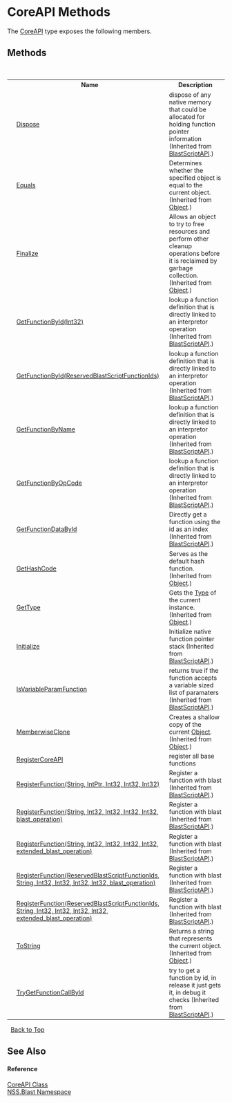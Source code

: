 # CoreAPI Methods
 

The <a href="T_NSS_Blast_CoreAPI">CoreAPI</a> type exposes the following members.


## Methods
&nbsp;<table><tr><th></th><th>Name</th><th>Description</th></tr><tr><td>![Public method](media/pubmethod.gif "Public method")</td><td><a href="M_NSS_Blast_BlastScriptAPI_Dispose">Dispose</a></td><td>
dispose of any native memory that could be allocated for holding function pointer information
 (Inherited from <a href="T_NSS_Blast_BlastScriptAPI">BlastScriptAPI</a>.)</td></tr><tr><td>![Public method](media/pubmethod.gif "Public method")</td><td><a href="https://docs.microsoft.com/dotnet/api/system.object.equals#system-object-equals(system-object)" target="_blank" rel="noopener noreferrer">Equals</a></td><td>
Determines whether the specified object is equal to the current object.
 (Inherited from <a href="https://docs.microsoft.com/dotnet/api/system.object" target="_blank" rel="noopener noreferrer">Object</a>.)</td></tr><tr><td>![Protected method](media/protmethod.gif "Protected method")</td><td><a href="https://docs.microsoft.com/dotnet/api/system.object.finalize#system-object-finalize" target="_blank" rel="noopener noreferrer">Finalize</a></td><td>
Allows an object to try to free resources and perform other cleanup operations before it is reclaimed by garbage collection.
 (Inherited from <a href="https://docs.microsoft.com/dotnet/api/system.object" target="_blank" rel="noopener noreferrer">Object</a>.)</td></tr><tr><td>![Public method](media/pubmethod.gif "Public method")</td><td><a href="M_NSS_Blast_BlastScriptAPI_GetFunctionById_1">GetFunctionById(Int32)</a></td><td>
lookup a function definition that is directly linked to an interpretor operation
 (Inherited from <a href="T_NSS_Blast_BlastScriptAPI">BlastScriptAPI</a>.)</td></tr><tr><td>![Public method](media/pubmethod.gif "Public method")</td><td><a href="M_NSS_Blast_BlastScriptAPI_GetFunctionById">GetFunctionById(ReservedBlastScriptFunctionIds)</a></td><td>
lookup a function definition that is directly linked to an interpretor operation
 (Inherited from <a href="T_NSS_Blast_BlastScriptAPI">BlastScriptAPI</a>.)</td></tr><tr><td>![Public method](media/pubmethod.gif "Public method")</td><td><a href="M_NSS_Blast_BlastScriptAPI_GetFunctionByName">GetFunctionByName</a></td><td>
lookup a function definition that is directly linked to an interpretor operation
 (Inherited from <a href="T_NSS_Blast_BlastScriptAPI">BlastScriptAPI</a>.)</td></tr><tr><td>![Public method](media/pubmethod.gif "Public method")</td><td><a href="M_NSS_Blast_BlastScriptAPI_GetFunctionByOpCode">GetFunctionByOpCode</a></td><td>
lookup a function definition that is directly linked to an interpretor operation
 (Inherited from <a href="T_NSS_Blast_BlastScriptAPI">BlastScriptAPI</a>.)</td></tr><tr><td>![Public method](media/pubmethod.gif "Public method")</td><td><a href="M_NSS_Blast_BlastScriptAPI_GetFunctionDataById">GetFunctionDataById</a></td><td>
Directly get a function using the id as an index
 (Inherited from <a href="T_NSS_Blast_BlastScriptAPI">BlastScriptAPI</a>.)</td></tr><tr><td>![Public method](media/pubmethod.gif "Public method")</td><td><a href="https://docs.microsoft.com/dotnet/api/system.object.gethashcode#system-object-gethashcode" target="_blank" rel="noopener noreferrer">GetHashCode</a></td><td>
Serves as the default hash function.
 (Inherited from <a href="https://docs.microsoft.com/dotnet/api/system.object" target="_blank" rel="noopener noreferrer">Object</a>.)</td></tr><tr><td>![Public method](media/pubmethod.gif "Public method")</td><td><a href="https://docs.microsoft.com/dotnet/api/system.object.gettype#system-object-gettype" target="_blank" rel="noopener noreferrer">GetType</a></td><td>
Gets the <a href="https://docs.microsoft.com/dotnet/api/system.type" target="_blank" rel="noopener noreferrer">Type</a> of the current instance.
 (Inherited from <a href="https://docs.microsoft.com/dotnet/api/system.object" target="_blank" rel="noopener noreferrer">Object</a>.)</td></tr><tr><td>![Public method](media/pubmethod.gif "Public method")</td><td><a href="M_NSS_Blast_BlastScriptAPI_Initialize">Initialize</a></td><td>
Initialize native function pointer stack
 (Inherited from <a href="T_NSS_Blast_BlastScriptAPI">BlastScriptAPI</a>.)</td></tr><tr><td>![Public method](media/pubmethod.gif "Public method")</td><td><a href="M_NSS_Blast_BlastScriptAPI_IsVariableParamFunction">IsVariableParamFunction</a></td><td>
returns true if the function accepts a variable sized list of paramaters
 (Inherited from <a href="T_NSS_Blast_BlastScriptAPI">BlastScriptAPI</a>.)</td></tr><tr><td>![Protected method](media/protmethod.gif "Protected method")</td><td><a href="https://docs.microsoft.com/dotnet/api/system.object.memberwiseclone#system-object-memberwiseclone" target="_blank" rel="noopener noreferrer">MemberwiseClone</a></td><td>
Creates a shallow copy of the current <a href="https://docs.microsoft.com/dotnet/api/system.object" target="_blank" rel="noopener noreferrer">Object</a>.
 (Inherited from <a href="https://docs.microsoft.com/dotnet/api/system.object" target="_blank" rel="noopener noreferrer">Object</a>.)</td></tr><tr><td>![Public method](media/pubmethod.gif "Public method")</td><td><a href="M_NSS_Blast_CoreAPI_RegisterCoreAPI">RegisterCoreAPI</a></td><td>
register all base functions</td></tr><tr><td>![Public method](media/pubmethod.gif "Public method")</td><td><a href="M_NSS_Blast_BlastScriptAPI_RegisterFunction_4">RegisterFunction(String, IntPtr, Int32, Int32, Int32)</a></td><td>
Register a function with blast
 (Inherited from <a href="T_NSS_Blast_BlastScriptAPI">BlastScriptAPI</a>.)</td></tr><tr><td>![Public method](media/pubmethod.gif "Public method")</td><td><a href="M_NSS_Blast_BlastScriptAPI_RegisterFunction_2">RegisterFunction(String, Int32, Int32, Int32, Int32, blast_operation)</a></td><td>
Register a function with blast
 (Inherited from <a href="T_NSS_Blast_BlastScriptAPI">BlastScriptAPI</a>.)</td></tr><tr><td>![Public method](media/pubmethod.gif "Public method")</td><td><a href="M_NSS_Blast_BlastScriptAPI_RegisterFunction_3">RegisterFunction(String, Int32, Int32, Int32, Int32, extended_blast_operation)</a></td><td>
Register a function with blast
 (Inherited from <a href="T_NSS_Blast_BlastScriptAPI">BlastScriptAPI</a>.)</td></tr><tr><td>![Public method](media/pubmethod.gif "Public method")</td><td><a href="M_NSS_Blast_BlastScriptAPI_RegisterFunction">RegisterFunction(ReservedBlastScriptFunctionIds, String, Int32, Int32, Int32, Int32, blast_operation)</a></td><td>
Register a function with blast
 (Inherited from <a href="T_NSS_Blast_BlastScriptAPI">BlastScriptAPI</a>.)</td></tr><tr><td>![Public method](media/pubmethod.gif "Public method")</td><td><a href="M_NSS_Blast_BlastScriptAPI_RegisterFunction_1">RegisterFunction(ReservedBlastScriptFunctionIds, String, Int32, Int32, Int32, Int32, extended_blast_operation)</a></td><td>
Register a function with blast
 (Inherited from <a href="T_NSS_Blast_BlastScriptAPI">BlastScriptAPI</a>.)</td></tr><tr><td>![Public method](media/pubmethod.gif "Public method")</td><td><a href="https://docs.microsoft.com/dotnet/api/system.object.tostring#system-object-tostring" target="_blank" rel="noopener noreferrer">ToString</a></td><td>
Returns a string that represents the current object.
 (Inherited from <a href="https://docs.microsoft.com/dotnet/api/system.object" target="_blank" rel="noopener noreferrer">Object</a>.)</td></tr><tr><td>![Public method](media/pubmethod.gif "Public method")</td><td><a href="M_NSS_Blast_BlastScriptAPI_TryGetFunctionCallById">TryGetFunctionCallById</a></td><td>
try to get a function by id, in release it just gets it, in debug it checks
 (Inherited from <a href="T_NSS_Blast_BlastScriptAPI">BlastScriptAPI</a>.)</td></tr></table>&nbsp;
<a href="#coreapi-methods">Back to Top</a>

## See Also


#### Reference
<a href="T_NSS_Blast_CoreAPI">CoreAPI Class</a><br /><a href="N_NSS_Blast">NSS.Blast Namespace</a><br />